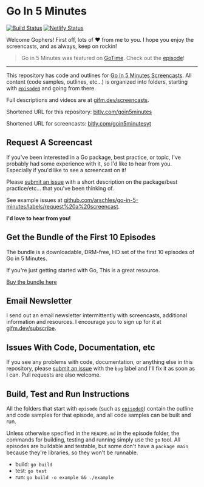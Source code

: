 # Go In 5 Minutes

[![Build Status](https://travis-ci.org/arschles/go-in-5-minutes.svg?branch=master)](https://travis-ci.org/arschles/go-in-5-minutes)
[![Netlify Status](https://api.netlify.com/api/v1/badges/c650b3f9-e737-4c1a-bb57-f4c4db7230bd/deploy-status)](https://app.netlify.com/sites/goin5minutes/deploys)

Welcome Gophers! First off, lots of :heart: from me to you. I hope you enjoy
the screencasts, and as always, keep on rockin!

>Go in 5 Minutes was featured on [GoTime](https://gotime.fm). Check out the [episode](https://changelog.com/gotime/18)!

----

This repository has code and outlines for [Go In 5 Minutes Screencasts](htttp://bitly.com/goin5minutesyt). All content (code samples, outlines, etc...) is organized into folders, starting with [`episode0`](https://github.com/arschles/go-in-5-minutes/tree/master/episode0) and going from there.

Full descriptions and videos are at [gifm.dev/screencasts](https://gifm.dev/screencasts/index.html).

Shortened URL for this repository: [bitly.com/goin5minutes](https://bitly.com/goin5minutes)

Shortened URL for screencasts: [bitly.com/goin5minutesyt](https://bitly.com/goin5minutesyt)

## Request A Screencast

If you've been interested in a Go package, best practice, or topic, I've probably had some experience with it, so I'd like
to hear from you. Especially if you'd like to see a screencast on it!

Please [submit an issue](https://github.com/arschles/go-in-5-minutes/issues) with a short description on the package/best practice/etc... that you've been thinking of.

See example issues at [github.com/arschles/go-in-5-minutes/labels/request%20a%20screencast](https://github.com/arschles/go-in-5-minutes/labels/request%20a%20screencast).

**I'd love to hear from you!**

## Get the Bundle of the First 10 Episodes

The bundle is a downloadable, DRM-free, HD set of the first 10 episodes of Go in 5 Minutes.

If you're just getting started with Go, This is a great resource.

[Buy the bundle here](https://gumroad.com/l/gifm-1-10?wanted=true)

## Email Newsletter

I send out an email newsletter intermittently with screencasts, additional information and resources. I encourage you to sign up for it at [gifm.dev/subscribe](https://gifm.dev/subscribe/).

## Issues With Code, Documentation, etc

If you see any problems with code, documentation, or anything else in this repository, please [submit an issue](https://github.com/arschles/go-in-5-minutes/issues) with the `bug` label and I'll fix it as soon as I can. Pull requests are also welcome.

## Build, Test and Run Instructions

All the folders that start with `episode` (such as [`episode0`](https://github.com/arschles/go-in-5-minutes/tree/master/episode0)) contain the outline and code samples for that episode, and all code samples can be built and run.

Unless otherwise specified in the `README.md` in the episode folder, the commands for building, testing and running simply use the `go` tool. All episodes are buildable and testable, but some don't have a `package main` because they're libraries, so they won't be runnable.

- build: `go build`
- test: `go test`
- run: `go build -o example && ./example`
